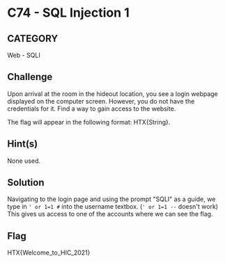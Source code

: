 # C74 - SQL Injection 1

## CATEGORY

Web - SQLI

## Challenge

Upon arrival at the room in the hideout location, you see a login webpage displayed on the computer screen. However, you do not have the credentials for it. Find a way to gain access to the website.

The flag will appear in the following format: HTX{String}.

## Hint(s)

None used.

## Solution

Navigating to the login page and using the prompt "SQLI" as a guide, we type in `' or 1=1 #` into the username textbox. (`' or 1=1 --` doesn't work) This gives us access to one of the accounts where we can see the flag.

## Flag

HTX{Welcome_to_HIC_2021}
